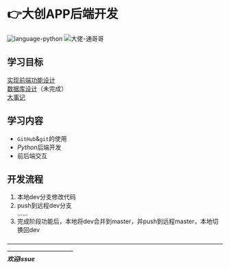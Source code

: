 # :point_right:大创APP后端开发  

![language-python](https://img.shields.io/badge/language-python_3.8.0-brightgreen.svg?style=plastic)  ![大佬-通哥哥](https://img.shields.io/badge/大佬-通哥哥-brightgreen.svg?style=plastic)  
## 学习目标
[实现前端功能设计](/api_design.md)  
[数据库设计]()（未完成）  
[大事记](/Memorabilia.md)
## 学习内容
+ `GitHub`&`git`的使用
+ *Python*后端开发
+ 前后端交互

## 开发流程
1. 本地dev分支修改代码
2. push到远程dev分支  
……
3. 完成阶段功能后，本地将dev合并到master，并push到远程master，本地切换回dev

———————————————————————————————————————————————   
***欢迎issue***